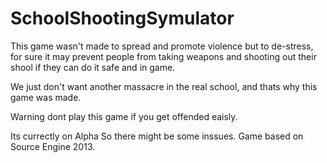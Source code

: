 ﻿# SchoolShootingSymulator

This game wasn't made to spread and promote violence but to de-stress, for sure it may prevent people from taking weapons and shooting out their shool if they can do it safe and in game.

We just don't want another massacre in the real school, and thats why this game was made.

Warning dont play this game if you get offended eaisly.

Its currectly on Alpha So there might be some inssues. 
Game based on Source Engine 2013.

